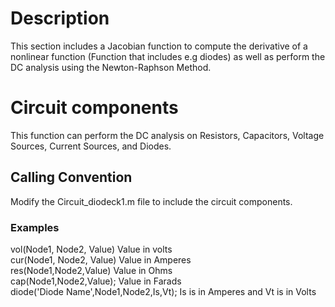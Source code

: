# Description
This section includes a Jacobian function to compute the derivative of a nonlinear function (Function that includes e.g diodes) as well as perform the DC analysis using the Newton-Raphson Method.
# Circuit components
This function can perform the DC analysis on Resistors, Capacitors, Voltage Sources, Current Sources, and Diodes. 
## Calling Convention
Modify the Circuit_diodeck1.m file to include the circuit components.
### Examples
vol(Node1, Node2, Value) Value in volts    
cur(Node1, Node2, Value) Value in Amperes   
res(Node1,Node2,Value)   Value in Ohms    
cap(Node1,Node2,Value);  Value in Farads  
diode('Diode Name',Node1,Node2,Is,Vt);  Is is in Amperes and Vt is in Volts  
 
